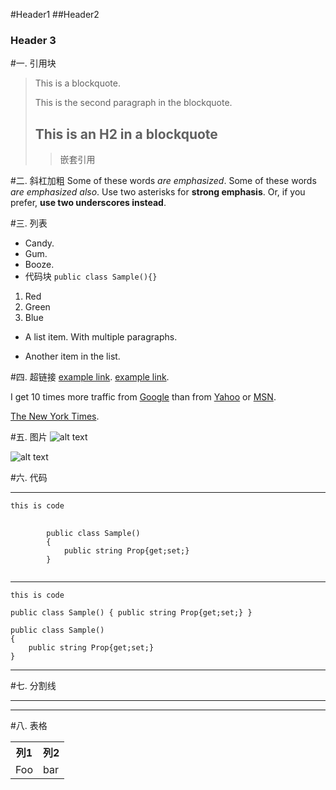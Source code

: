 #Header1
##Header2
### Header 3

#一. 引用块
> This is a blockquote.
> 
> This is the second paragraph in the blockquote.
>
> ## This is an H2 in a blockquote
>
>>嵌套引用

#二. 斜杠加粗
Some of these words *are emphasized*.
Some of these words _are emphasized also_.
Use two asterisks for **strong emphasis**.
Or, if you prefer, __use two underscores instead__.

#三. 列表
* Candy.
* Gum.
* Booze.
* 代码块
		`public class Sample(){}`

1. Red
2. Green
3. Blue

* A list item.
With multiple paragraphs.

* Another item in the list.

#四. 超链接
[example link](http://example.com/).
[example link](http://example.com/ "With a Title").

I get 10 times more traffic from [Google][1] than from
[Yahoo][2] or [MSN][3].

[1]: http://google.com/ "Google"
[2]: http://search.yahoo.com/ "Yahoo Search"
[3]: http://search.msn.com/ "MSN Search"

[The New York Times][NY Times].

[ny times]: http://www.nytimes.com/

#五. 图片
![alt text](/path/to/img.jpg "Title")

![alt text][id]

[id]: /path/to/img.jpg "Title"

#六. 代码

-----------------------------------------
<code>this is code</code>

<pre>
	<code>
		public class Sample()
		{
			public string Prop{get;set;}
		}
	</code>
</pre>

-----------------------------------------

`this is code`

`public class Sample()
{
	public string Prop{get;set;}
}`

```
public class Sample()
{
	public string Prop{get;set;}
}
```

-----------------------------------------



#七. 分割线
***
-----------------------------------------

#八. 表格
<table>
	<tr>
		<th>列1</th><th>列2</th>
	</tr>
    <tr>
        <td>Foo</td><td>bar</td>
    </tr>
</table>